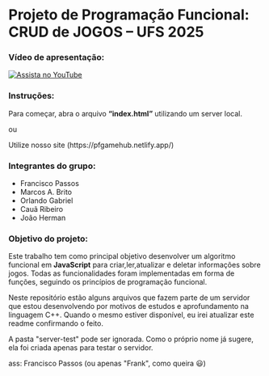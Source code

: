 <h1>Projeto de Programação Funcional: CRUD de JOGOS – UFS 2025</h1> 

### Vídeo de apresentação:
[![Assista no YouTube](https://img.youtube.com/vi/3nU9iJ-Jtxs/0.jpg)](https://youtu.be/3nU9iJ-Jtxs)


<h3>Instruções:</h3> 
<p>Para começar, abra o arquivo <strong>“index.html”</strong> utilizando um server local.

</p> <p>ou
  
</p> <p>Utilize nosso site (https://pfgamehub.netlify.app/)
  
</p> <h3>Integrantes do grupo:</h3>
<ul> 
  <li>Francisco Passos</li> 
  <li>Marcos A. Brito</li> 
  <li>Orlando Gabriel</li> 
  <li>Cauã Ribeiro</li> 
  <li>João Herman</li>
</ul> 

<h3>Objetivo do projeto:</h3> 

<p>
  Este trabalho tem como principal objetivo desenvolver um algoritmo funcional em <strong>JavaScript</strong> 
  para criar,ler,atualizar e deletar informações sobre jogos. Todas as funcionalidades 
  foram implementadas em forma de funções, seguindo os princípios de programação funcional.
</p>

<p>
  Neste repositório estão alguns arquivos que fazem parte de um servidor que estou desenvolvendo por motivos de estudos e aprofundamento na linguagem C++.
  Quando o mesmo estiver disponível, eu irei atualizar este readme confirmando o feito.
</p>

<p>
  A pasta "server-test" pode ser ignorada. Como o próprio nome já sugere, ela foi criada apenas para testar o servidor.
</p>

<p>
  ass: Francisco Passos (ou apenas "Frank", como queira 😃)
</p>


